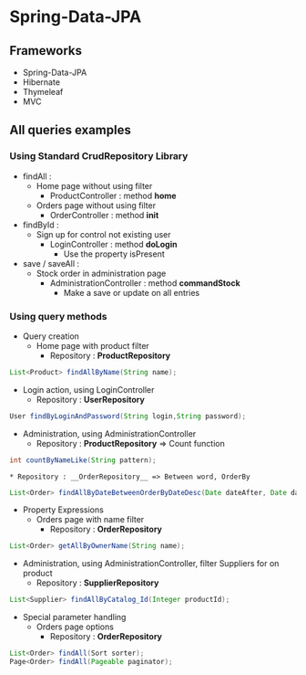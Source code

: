 # Spring-Data-JPA

## Frameworks

* Spring-Data-JPA
* Hibernate
* Thymeleaf
* MVC

## All queries examples

### Using Standard CrudRepository Library

* findAll :
  * Home page without using filter
    * ProductController : method __home__
  * Orders page without using filter
    * OrderController : method __init__
* findById :
  * Sign up for control not existing user
    * LoginController : method __doLogin__
      * Use the property isPresent
* save / saveAll :
  * Stock order in administration page
    * AdministrationController : method __commandStock__
      * Make a save or update on all entries 

### Using query methods

* Query creation
  * Home page with product filter
    * Repository : __ProductRepository__
```java
List<Product> findAllByName(String name);
```
  * Login action, using LoginController
    * Repository : __UserRepository__
```java
User findByLoginAndPassword(String login,String password);
```
  * Administration, using AdministrationController
    * Repository : __ProductRepository__ => Count function
```java
int countByNameLike(String pattern);
```
    * Repository : __OrderRepository__ => Between word, OrderBy
```java
List<Order> findAllByDateBetweenOrderByDateDesc(Date dateAfter, Date dateBefore);
```
* Property Expressions
  * Orders page with name filter
    * Repository : __OrderRepository__
```java
List<Order> getAllByOwnerName(String name);
```
  * Administration, using AdministrationController, filter Suppliers for on product
    * Repository : __SupplierRepository__
```java
List<Supplier> findAllByCatalog_Id(Integer productId);
```
* Special parameter handling
  * Orders page options
    * Repository : __OrderRepository__
```java
List<Order> findAll(Sort sorter);
Page<Order> findAll(Pageable paginator);
```